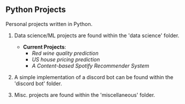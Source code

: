 ## **Python Projects**
Personal projects written in Python.
1. Data science/ML projects are found within the 'data science' folder.
    - **Current Projects**:
        - *Red wine quality prediction*
        - *US house pricing prediction*
        - *A Content-based Spotify Recommender System*

2. A simple implementation of a discord bot can be found within the 'discord bot' folder.

3. Misc. projects are found within the 'miscellaneous' folder.